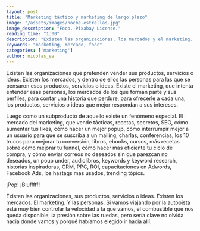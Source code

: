 ```yaml
---
layout: post
title: "Marketing táctico y marketing de largo plazo"
image: "/assets/images/noche-estrellas.jpg"
image_description: "Foco. Pixabay License."
reading_time: "1:00"
description: "Existen las organizaciones, los mercados y el marketing. Pero también existe un mercado de tácticas que nos hace olvidar porqué hacemos lo que hacemos"
keywords: "marketing, mercado, fooc"
categories: ['marketing']
author: nicolas_ea
---
```


Existen las organizaciones que pretenden vender sus productos, servicios o ideas.
Existen los mercados, y dentro de ellos las personas para las que se pensaron esos productos, servicios o ideas.
Existe el marketing, que intenta entender esas personas, los mercados de los que forman parte y sus perfiles, para contar una historia que perdure, para ofrecerle a cada una, los productos, servicios o ideas que mejor respondan a sus intereses.

Luego como un subproducto de aquello existe un fenómeno especial. El mercado del marketing, que vende tácticas, recetas, secretos, SEO, cómo aumentar tus likes, cómo hacer un mejor popup, cómo interrumpir mejor a un usuario para que se suscriba a un mailing, charlas, conferencias, los 10 trucos para mejorar tu conversión, libros, ebooks, cursos, más recetas sobre cómo mejorar tu funnel, cómo hacer mas eficiente tu ciclo de compra, y cómo enviar correos no deseados sin que parezcan no deseados, un poup under, audiolibros, keywords y keyword research, historias inspiradoras, CRM, PPC, ROI, capacitaciones en Adwords, Facebook Ads, los hastags mas usados, trending tópics.

¡Pop! ¡Blufffff!

Existen las organizaciones, sus productos, servicios o ideas. Existen los mercados. El marketing. Y las personas.
Si vamos viajando por la autopista está muy bien controlar la velocidad a la que vamos, el combustible que nos queda disponible, la presión sobre las ruedas, pero sería clave no olvida hacia donde vamos y porqué habíamos elegido ir hacia allí.
